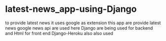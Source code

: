 # latest-news_app-using-Django
to provide latest news it uses google as extension
this app are provide latest news 
google news api are used here
Django are being used for backend and Html for front end
Django-Heroku also also used 
